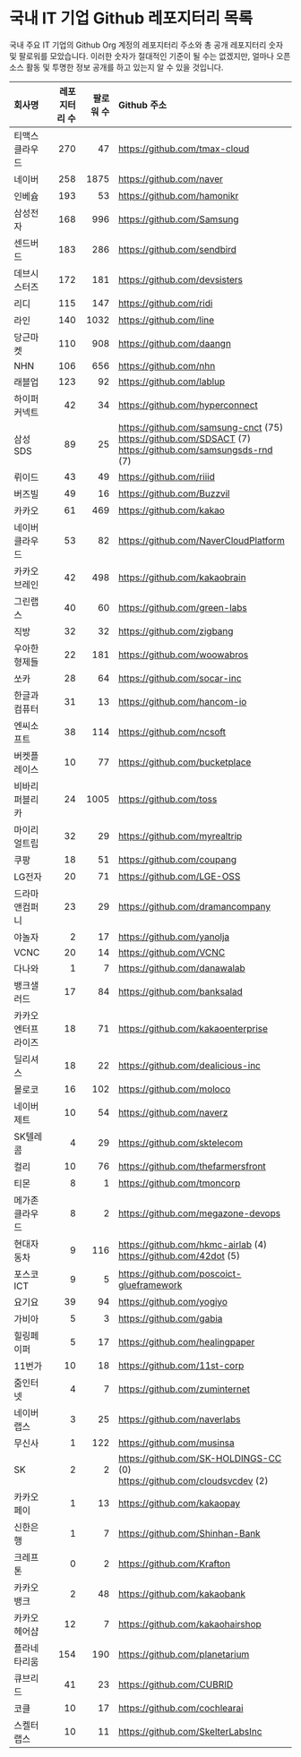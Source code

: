 # 국내 IT 기업 Github 레포지터리 목록
국내 주요 IT 기업의 Github Org 계정의 레포지터리 주소와 총 공개 레포지터리 숫자 및 팔로워를 모았습니다. 이러한 숫자가 절대적인 기준이 될 수는 없겠지만, 얼마나 오픈 소스 활동 및 투명한 정보 공개를 하고 있는지 알 수 있을 것입니다.

<!-- MARKDOWN_TABLE(GITHUB): START -->

| **회사명** | **레포지터리 수** | **팔로워 수** | **Github 주소** |
|:---|---:|---:|:---|
| 티맥스클라우드 | 270 | 47 | https://github.com/tmax-cloud |
| 네이버 | 258 | 1875 | https://github.com/naver |
| 인베슘 | 193 | 53 | https://github.com/hamonikr |
| 삼성전자 | 168 | 996 | https://github.com/Samsung |
| 센드버드 | 183 | 286 | https://github.com/sendbird |
| 데브시스터즈 | 172 | 181 | https://github.com/devsisters |
| 리디 | 115 | 147 | https://github.com/ridi |
| 라인 | 140 | 1032 | https://github.com/line |
| 당근마켓 | 110 | 908 | https://github.com/daangn |
| NHN | 106 | 656 | https://github.com/nhn |
| 래블업 | 123 | 92 | https://github.com/lablup |
| 하이퍼커넥트 | 42 | 34 | https://github.com/hyperconnect |
| 삼성SDS | 89 | 25 | https://github.com/samsung-cnct (75)<br />https://github.com/SDSACT (7)<br />https://github.com/samsungsds-rnd (7) |
| 뤼이드 | 43 | 49 | https://github.com/riiid |
| 버즈빌 | 49 | 16 | https://github.com/Buzzvil |
| 카카오 | 61 | 469 | https://github.com/kakao |
| 네이버클라우드 | 53 | 82 | https://github.com/NaverCloudPlatform |
| 카카오브레인 | 42 | 498 | https://github.com/kakaobrain |
| 그린랩스 | 40 | 60 | https://github.com/green-labs |
| 직방 | 32 | 32 | https://github.com/zigbang |
| 우아한형제들 | 22 | 181 | https://github.com/woowabros |
| 쏘카 | 28 | 64 | https://github.com/socar-inc |
| 한글과컴퓨터 | 31 | 13 | https://github.com/hancom-io |
| 엔씨소프트 | 38 | 114 | https://github.com/ncsoft |
| 버켓플레이스 | 10 | 77 | https://github.com/bucketplace |
| 비바리퍼블리카 | 24 | 1005 | https://github.com/toss |
| 마이리얼트립 | 32 | 29 | https://github.com/myrealtrip |
| 쿠팡 | 18 | 51 | https://github.com/coupang |
| LG전자 | 20 | 71 | https://github.com/LGE-OSS |
| 드라마앤컴퍼니 | 23 | 29 | https://github.com/dramancompany |
| 야놀자 | 2 | 17 | https://github.com/yanolja |
| VCNC | 20 | 14 | https://github.com/VCNC |
| 다나와 | 1 | 7 | https://github.com/danawalab |
| 뱅크샐러드 | 17 | 84 | https://github.com/banksalad |
| 카카오엔터프라이즈 | 18 | 71 | https://github.com/kakaoenterprise |
| 딜리셔스 | 18 | 22 | https://github.com/dealicious-inc |
| 몰로코 | 16 | 102 | https://github.com/moloco |
| 네이버제트 | 10 | 54 | https://github.com/naverz |
| SK텔레콤 | 4 | 29 | https://github.com/sktelecom |
| 컬리 | 10 | 76 | https://github.com/thefarmersfront |
| 티몬 | 8 | 1 | https://github.com/tmoncorp |
| 메가존클라우드 | 8 | 2 | https://github.com/megazone-devops |
| 현대자동차 | 9 | 116 | https://github.com/hkmc-airlab (4)<br />https://github.com/42dot (5) |
| 포스코ICT | 9 | 5 | https://github.com/poscoict-glueframework |
| 요기요 | 39 | 94 | https://github.com/yogiyo |
| 가비아 | 5 | 3 | https://github.com/gabia |
| 힐링페이퍼 | 5 | 17 | https://github.com/healingpaper |
| 11번가 | 10 | 18 | https://github.com/11st-corp |
| 줌인터넷 | 4 | 7 | https://github.com/zuminternet |
| 네이버랩스 | 3 | 25 | https://github.com/naverlabs |
| 무신사 | 1 | 122 | https://github.com/musinsa |
| SK | 2 | 2 | https://github.com/SK-HOLDINGS-CC (0)<br />https://github.com/cloudsvcdev (2) |
| 카카오페이 | 1 | 13 | https://github.com/kakaopay |
| 신한은행 | 1 | 7 | https://github.com/Shinhan-Bank |
| 크레프톤 | 0 | 2 | https://github.com/Krafton |
| 카카오뱅크 | 2 | 48 | https://github.com/kakaobank |
| 카카오헤어샵 | 12 | 7 | https://github.com/kakaohairshop |
| 플라네타리움 | 154 | 190 | https://github.com/planetarium |
| 큐브리드 | 41 | 23 | https://github.com/CUBRID |
| 코클 | 10 | 17 | https://github.com/cochlearai |
| 스켈터랩스 | 10 | 11 | https://github.com/SkelterLabsInc |

<!-- MARKDOWN_TABLE(GITHUB): END -->
